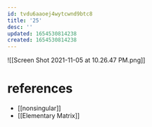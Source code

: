 ```yaml
---
id: tvdu6aaoej4wytcwnd9btc8
title: '25'
desc: ''
updated: 1654530814238
created: 1654530814238
---
```

![[Screen Shot 2021-11-05 at 10.26.47 PM.png]]
# references
- [[nonsingular]]
- [[Elementary Matrix]]
